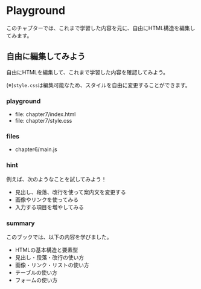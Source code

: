 # Playground

このチャプターでは、これまで学習した内容を元に、自由にHTML構造を編集してみます。

## 自由に編集してみよう

自由にHTMLを編集して、これまで学習した内容を確認してみよう。

(※)`style.css`は編集可能なため、スタイルを自由に変更することができます。

### playground

- file: chapter7/index.html
- file: chapter7/style.css

### files

- chapter6/main.js

### hint

例えば、次のようなことを試してみよう！

- 見出し、段落、改行を使って案内文を変更する
- 画像やリンクを使ってみる
- 入力する項目を増やしてみる

### summary

このブックでは、以下の内容を学びました。

- HTMLの基本構造と要素型
- 見出し・段落・改行の使い方
- 画像・リンク・リストの使い方
- テーブルの使い方
- フォームの使い方
